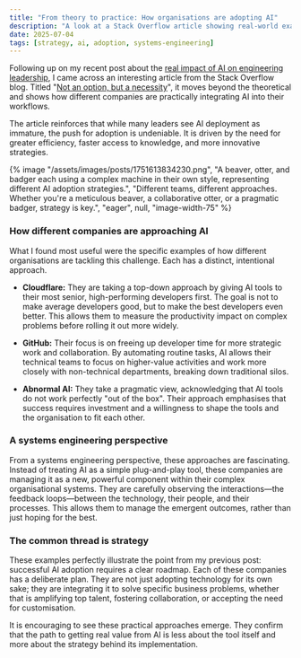 ```yaml
---
title: "From theory to practice: How organisations are adopting AI"
description: "A look at a Stack Overflow article showing real-world examples of AI implementation at companies like Cloudflare, GitHub, and Abnormal AI."
date: 2025-07-04
tags: [strategy, ai, adoption, systems-engineering]
---
```


Following up on my recent post about the [real impact of AI on engineering leadership](https://allarddewinter.net/blog/reflecting-on-ais-real-impact-on-engineering-leadership/), I came across an interesting article from the Stack Overflow blog. Titled "[Not an option, but a necessity](https://stackoverflow.blog/2025/06/25/not-an-option-but-a-necessity-how-organizations-are-adopting-and-implementing-ai-internally/)", it moves beyond the theoretical and shows how different companies are practically integrating AI into their workflows.

The article reinforces that while many leaders see AI deployment as immature, the push for adoption is undeniable. It is driven by the need for greater efficiency, faster access to knowledge, and more innovative strategies.

{% image "/assets/images/posts/1751613834230.png", "A beaver, otter, and badger each using a complex machine in their own style, representing different AI adoption strategies.", "Different teams, different approaches. Whether you're a meticulous beaver, a collaborative otter, or a pragmatic badger, strategy is key.", "eager", null, "image-width-75" %}

### How different companies are approaching AI

What I found most useful were the specific examples of how different organisations are tackling this challenge. Each has a distinct, intentional approach.

*   **Cloudflare:** They are taking a top-down approach by giving AI tools to their most senior, high-performing developers first. The goal is not to make average developers good, but to make the best developers even better. This allows them to measure the productivity impact on complex problems before rolling it out more widely.

*   **GitHub:** Their focus is on freeing up developer time for more strategic work and collaboration. By automating routine tasks, AI allows their technical teams to focus on higher-value activities and work more closely with non-technical departments, breaking down traditional silos.

*   **Abnormal AI:** They take a pragmatic view, acknowledging that AI tools do not work perfectly "out of the box". Their approach emphasises that success requires investment and a willingness to shape the tools and the organisation to fit each other.

### A systems engineering perspective

From a systems engineering perspective, these approaches are fascinating. Instead of treating AI as a simple plug-and-play tool, these companies are managing it as a new, powerful component within their complex organisational systems. They are carefully observing the interactions—the feedback loops—between the technology, their people, and their processes. This allows them to manage the emergent outcomes, rather than just hoping for the best.

### The common thread is strategy

These examples perfectly illustrate the point from my previous post: successful AI adoption requires a clear roadmap. Each of these companies has a deliberate plan. They are not just adopting technology for its own sake; they are integrating it to solve specific business problems, whether that is amplifying top talent, fostering collaboration, or accepting the need for customisation.

It is encouraging to see these practical approaches emerge. They confirm that the path to getting real value from AI is less about the tool itself and more about the strategy behind its implementation.
